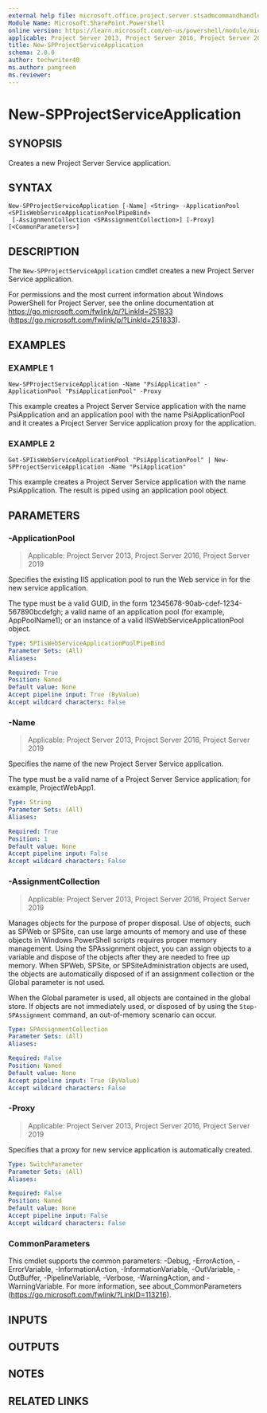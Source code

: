 ```yaml
---
external help file: microsoft.office.project.server.stsadmcommandhandler.dll-help.xml
Module Name: Microsoft.SharePoint.Powershell
online version: https://learn.microsoft.com/en-us/powershell/module/microsoft.sharepoint.powershell/new-spprojectserviceapplication
applicable: Project Server 2013, Project Server 2016, Project Server 2019
title: New-SPProjectServiceApplication
schema: 2.0.0
author: techwriter40
ms.author: pamgreen
ms.reviewer:
---
```


# New-SPProjectServiceApplication

## SYNOPSIS
Creates a new Project Server Service application.

## SYNTAX

```
New-SPProjectServiceApplication [-Name] <String> -ApplicationPool <SPIisWebServiceApplicationPoolPipeBind>
 [-AssignmentCollection <SPAssignmentCollection>] [-Proxy] [<CommonParameters>]
```

## DESCRIPTION
The `New-SPProjectServiceApplication` cmdlet creates a new Project Server Service application.

For permissions and the most current information about Windows PowerShell for Project Server, see the online documentation at https://go.microsoft.com/fwlink/p/?LinkId=251833 (https://go.microsoft.com/fwlink/p/?LinkId=251833).

## EXAMPLES

### EXAMPLE 1
```
New-SPProjectServiceApplication -Name "PsiApplication" -ApplicationPool "PsiApplicationPool" -Proxy
```

This example creates a Project Server Service application with the name PsiApplication and an application pool with the name PsiApplicationPool and it creates a Project Server Service application proxy for the application.

### EXAMPLE 2
```
Get-SPIisWebServiceApplicationPool "PsiApplicationPool" | New-SPProjectServiceApplication -Name "PsiApplication"
```

This example creates a Project Server Service application with the name PsiApplication.
The result is piped using an application pool object.

## PARAMETERS

### -ApplicationPool

> Applicable: Project Server 2013, Project Server 2016, Project Server 2019

Specifies the existing IIS application pool to run the Web service in for the new service application.

The type must be a valid GUID, in the form 12345678-90ab-cdef-1234-567890bcdefgh; a valid name of an application pool (for example, AppPoolName1); or an instance of a valid IISWebServiceApplicationPool object.

```yaml
Type: SPIisWebServiceApplicationPoolPipeBind
Parameter Sets: (All)
Aliases:

Required: True
Position: Named
Default value: None
Accept pipeline input: True (ByValue)
Accept wildcard characters: False
```

### -Name

> Applicable: Project Server 2013, Project Server 2016, Project Server 2019

Specifies the name of the new Project Server Service application.

The type must be a valid name of a Project Server Service application; for example, ProjectWebApp1.

```yaml
Type: String
Parameter Sets: (All)
Aliases:

Required: True
Position: 1
Default value: None
Accept pipeline input: False
Accept wildcard characters: False
```

### -AssignmentCollection

> Applicable: Project Server 2013, Project Server 2016, Project Server 2019

Manages objects for the purpose of proper disposal.
Use of objects, such as SPWeb or SPSite, can use large amounts of memory and use of these objects in Windows PowerShell scripts requires proper memory management.
Using the SPAssignment object, you can assign objects to a variable and dispose of the objects after they are needed to free up memory.
When SPWeb, SPSite, or SPSiteAdministration objects are used, the objects are automatically disposed of if an assignment collection or the Global parameter is not used.

When the Global parameter is used, all objects are contained in the global store.
If objects are not immediately used, or disposed of by using the `Stop-SPAssignment` command, an out-of-memory scenario can occur.

```yaml
Type: SPAssignmentCollection
Parameter Sets: (All)
Aliases:

Required: False
Position: Named
Default value: None
Accept pipeline input: True (ByValue)
Accept wildcard characters: False
```

### -Proxy

> Applicable: Project Server 2013, Project Server 2016, Project Server 2019

Specifies that a proxy for new service application is automatically created.

```yaml
Type: SwitchParameter
Parameter Sets: (All)
Aliases:

Required: False
Position: Named
Default value: None
Accept pipeline input: False
Accept wildcard characters: False
```

### CommonParameters
This cmdlet supports the common parameters: -Debug, -ErrorAction, -ErrorVariable, -InformationAction, -InformationVariable, -OutVariable, -OutBuffer, -PipelineVariable, -Verbose, -WarningAction, and -WarningVariable. For more information, see about_CommonParameters (https://go.microsoft.com/fwlink/?LinkID=113216).

## INPUTS

## OUTPUTS

## NOTES

## RELATED LINKS
